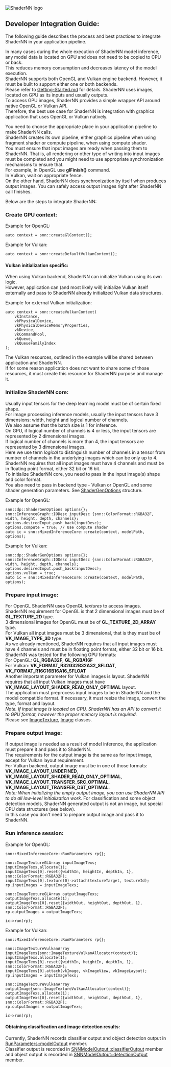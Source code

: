 
![ShaderNN logo](images/logo.png)

  
##  Developer Integration Guide:  

The following guide describes the process and best practices to integrate ShaderNN in your application pipeline.  

In many cases during the whole execution of ShaderNN model inference, any model data is located on GPU and does not need to be copied to CPU or back.  
This reduces memory consumption and decreases latency of the model execution.  
ShaderNN supports both OpenGL and Vulkan engine backend. However, it must be built to support either one or both backends.  
Please refer to [Getting-Started.md](Getting-Started.md) for details. 
ShaderNN uses images, located on GPU as its inputs and usually outputs.  
To access GPU images, ShaderNN provides a simple wrapper API around native OpenGL or Vulkan API.  
Therefore, the best use case for ShaderNN is integration with graphics application that uses OpenGL or Vulkan natively.  

You need to choose the appropriate place in your application pipeline to make ShaderNN calls.  
ShaderNN creates its own pipeline, either graphics pipeline when using fragment shader or compute pipeline, when using compute shader.  
You must ensure that input images are ready when passing them to ShaderNN. That is, all rendering or other type of writing into input images  
must be completed and you might need to use appropriate synchronization mechanisms to ensure that.  
For example, in OpenGL use **glFinish()** command.  
In Vulkan, wait on appropriate fence.  
On the other hand, ShaderNN does synchronization by itself when produces output images. You can safely access output images right after ShaderNN call finishes.  

Below are the steps to integrate ShaderNN:  

### Create GPU context:

Example for OpenGL:  
```
auto context = snn::createGlContext();
```

Example for Vulkan:  
```
auto context = snn::createDefaultVulkanContext();
```

#### Vulkan initialization specific:

When using Vulkan backend, ShaderNN can initialize Vulkan using its own logic.  
However, application can (and most likely will) initialize Vulkan itself externally and pass to ShaderNN already initialized Vulkan data structures.  

Example for external Vulkan initialization:  
```
auto context = snn::createVulkanContext(
    vkInstance,
    vkPhysicalDevice,
    vkPhysicalDeviceMemoryProperties,
    vkDevice,
    vkCommandPool,
    vkQueue,
    vkQueueFamilyIndex
);
```
The Vulkan resources, outlined in the example will be shared between application and ShaderNN.  
If for some reason application does not want to share some of those resources, it must create this resource for ShaderNN purpose and manage it.  

### Initialize ShaderNN core:  

Usually input tensors for the deep learning model must be of certain fixed shape.  
For image processing inference models, usually the input tensors have 3 dimensions: width, height and logical number of channels.  
We also assume that the batch size is 1 for inference.  
On GPU, if logical number of channels is 4 or less, the input tensors are represented by 2 dimensional images.  
If logical number of channels is more than 4, the input tensors are represented by 3 dimensional images.  
Here we use term _logical_ to distinguish number of channels in a tensor from number of channels in the underlying images which can be only up to 4.  
ShaderNN requires that all input images must have 4 channels and must be in floating point format, either 32 bit or 16 bit.  
To initialize ShaderNN core, you need to pass in the input image(s) shape and color format.  
You also need to pass in backend type - Vulkan or OpenGL and some shader generation parameters. See [ShaderGenOptions](../core/inc/snn/layeroption.h) structure.  

Example for OpenGL:  
```
snn::dp::ShaderGenOptions options{};
snn::InferenceGraph::IODesc inputDesc {snn::ColorFormat::RGBA32F, width, height, depth, channels};
options.desiredInput.push_back(inputDesc);
options.compute = true; // Use compute shader
auto ic = snn::MixedInferenceCore::create(context, modelPath, options);
```

Example for Vulkan:  
```
snn::dp::ShaderGenOptions options{};
snn::InferenceGraph::IODesc inputDesc {snn::ColorFormat::RGBA32F, width, height, depth, channels};
options.desiredInput.push_back(inputDesc);
options.vulkan = true;
auto ic = snn::MixedInferenceCore::create(context, modelPath, options);
```

### Prepare input image:

For OpenGL ShaderNN uses OpenGL _textures_ to access images.  
ShaderNN requirement for OpenGL is that 2 dimensional images must be of **GL_TEXTURE_2D** type.  
3 dimensional images for OpenGL must be of **GL_TEXTURE_2D_ARRAY** type.  
For Vulkan all input images must be 3 dimensional, that is they must be of **VK_IMAGE_TYPE_3D** type.  
As we already mentioned, ShaderNN requires that all input images must have 4 channels and must be in floating point format, either 32 bit or 16 bit.  
ShaderNN was tested for the following GPU formats:  
For OpenGL: **GL_RGBA32F**, **GL_RGBA16F**  
For Vulkan: **VK_FORMAT_R32G32B32A32_SFLOAT**, **VK_FORMAT_R16G16B16A16_SFLOAT**  
Another important parameter for Vulkan images is layout. ShaderNN requires that all input Vulkan images must have **VK_IMAGE_LAYOUT_SHADER_READ_ONLY_OPTIMAL** layout.  
The application must preprocess input images to be in ShaderNN and the model compatible format. If necessary, it must resize the image, convert the type, format and layout.  
_Note. If input image is located on CPU, ShaderNN has an API to convert it to GPU format, however the proper memory layout is required._   
Please see [ImageTexture](../core/inc/snn/imageTexture.h), [Image](../core/inc/snn/image.h) classes.  

### Prepare output image:

If output image is needed as a result of model inference, the application must prepare it and pass it to ShaderNN.  
The requirements for the output image is the same as for input image, except for Vulkan layout requirement.  
For Vulkan backend, output image must be in one of those formats:  
**VK_IMAGE_LAYOUT_UNDEFINED**, **VK_IMAGE_LAYOUT_SHADER_READ_ONLY_OPTIMAL**, **VK_IMAGE_LAYOUT_TRANSFER_SRC_OPTIMAL**, **VK_IMAGE_LAYOUT_TRANSFER_DST_OPTIMAL**.  
_Note: When initializing the empty output image, you can use ShaderNN API to do all low-level initialization work._
For classification and some object detection models, ShaderNN generated output is not an image, but special CPU data structures (see below).  
In this case you don't need to prepare output image and pass it to ShaderNN. 

### Run inference session:

Example for OpenGL:  
```
snn::MixedInferenceCore::RunParameters rp{};

snn::ImageTextureGLArray inputImageTexs;
inputImageTexs.allocate(1);
inputImageTexs[0].reset({widthIn, heightIn, depthIn, 1}, snn::ColorFormat::RGBA32F);
inputImageTexs[0].texture(0)->attach(textureTarget, textureId);
rp.inputImages = inputImageTexs;

snn::ImageTextureGLArray outputImageTexs;
outputImageTexs.allocate(1);
outputImageTexs[0].reset({widthOut, heightOut, depthOut, 1}, snn::ColorFormat::RGBA32F);
rp.outputImages = outputImageTexs;

ic->run(rp);
```

Example for Vulkan:  
```
snn::MixedInferenceCore::RunParameters rp{};

snn::ImageTextureVulkanArray inputImageTexs{snn::ImageTextureVulkanAllocator(context)};
inputImageTexs.allocate(1);
inputImageTexs[0].reset({widthIn, heightIn, depthIn, 1}, snn::ColorFormat::RGBA32F);
inputImageTexs[0].attach(vkImage, vkImageView, vkImageLayout);
rp.inputImages = inputImageTexs;

snn::ImageTextureVulkanArray outputImage{snn::ImageTextureVulkanAllocator(context)};
outputImageTexs.allocate(1);
outputImageTexs[0].reset({widthOut, heightOut, depthOut, 1}, snn::ColorFormat::RGBA32F);
rp.outputImages = outputImageTexs;

ic->run(rp);
```

#### Obtaining classification and image detection results:

Currently, ShaderNN records classifier output and object detection output in [RunParameters::modelOutput](../core/inc/snn/core.h#L82) member.  
Classifier output is recorded in [SNNModelOutput::classifierOutput](../core/inc/snn/snn.h#L113) member and object output is recorded in [SNNModelOutput::detectionOutput](../core/inc/snn/snn.h#L114) member.  